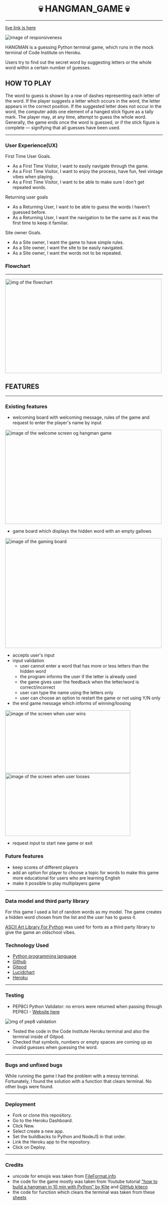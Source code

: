 # <h1 align ="center">__💀 HANGMAN_GAME 💀__</h1>
---
[live link is here](https://hangman-game1412.herokuapp.com/)

<img src="./readme_images/responsiveimg.png" alt="image of responsiveness">

HANGMAN is a guessing Python terminal game, which runs in the mock terminal of Code Institute on Heroku.

Users try to find out the secret word by suggesting letters or the whole word within a certain number of guesses.

## HOW TO PLAY

The word to guess is shown by a row of dashes representing each letter of the word. 
If the player suggests a letter which occurs in the word, the letter appears in the correct position. If the suggested letter does not occur in the word, the computer adds one element of a hanged stick figure as a tally mark. The player may, at any time, attempt to guess the whole word. Generally, the game ends once the word is guessed, or if the stick figure is complete — signifying that all guesses have been used.

---
### User Experience(UX)

First Time User Goals. 
* As a First Time Visitor, I want to easily navigate through the game.
* As a First Time Visitor, I want to enjoy the process, have fun, feel vintage vibes when playing.
* As a First Time Visitor, I want to be able to make sure I don't get repeated words.
 
Returning user goals
* As a Returning User, I want to be able to guess the words I haven't guessed before.
* As a Returning User, I want the navigation to be the same as it was the first time to keep it familiar.

Site owner Goals.
* As a Site owner, I want the game to have simple rules.
* As a Site owner, I want the site to be easily navigated.
* As a Site owner, I want the words not to be repeated.

### Flowchart
---

<img src = "./readme_images/hangman.jpeg" width="500" height="300" alt = "img of the flowchart">
    
## FEATURES
---
### Existing features
* welcoming board with welcoming message, rules of the game and request to enter the player's name by input

<img src="./readme_images/welcomescreen.png" width="500" height="300" alt="image of the welcome screen og hangman game">


* game board which displays the hidden word with an empty gallows

<img src="./readme_images/gameboard.png" width="500" height="350" alt="image of the gaming board">

* accepts user's input 
* input validation 
   * user cannot enter a word that has more or less letters than the hidden word
   * the program informs the user if the letter is already used
   * the game gives user the feedback when the letter/word is correct/incorrect
   * user can type the name using the letters only
   * user can choose an option to restart the game or not using Y/N only
* the end game message which informs of winning/loosing

<p float="left">
  <img src="./readme_images/winscreen.png" width ="400" height="200" alt="image of the screen when user wins">
  <img src="./readme_images/lostscreen.png" width="400" height="200" alt="image of the screen when user looses"/> 
</p>

* request input to start new game or exit

### Future features
* keep scores of different players
* add an option for player to choose a topic for words to make this game more educational for users who are learning English
* make it possible to play multiplayers game
---
### Data model and third party library

For this game I used a list of random words as my model. The game creates a hidden word chosen from the list and the user has to guess it.

[ASCII Art Library For Python](https://pypi.org/project/art/) was used for fonts as a third party library to give the game an oldschool vibes.

### Technology Used
* [Python programming language](https://en.wikipedia.org/wiki/Python_(programming_language))
* [Github](https://github.com/)
* [Gitpod](https://gitpod.io/)
* [Lucidchart](https://www.lucidchart.com/)
* [Heroku](https://www.heroku.com) 

---
### Testing
* PEP8CI Python Validator:
no errors were returned when passing through PEP8CI - [Website here](https://pep8ci.herokuapp.com/#)
 
 <img src ="./readme_images/pep8validation.png" alt ="img of pep8 validation">

* Tested the code in the Code Institute Heroku terminal and also the terminal inside of Gitpod.
* Checked that symbols, numbers or empty spaces are coming up as invalid guesses when guessing the word.

---
### Bugs and unfixed bugs
While running the game I had the problem with a messy terminal. Fortunately, I found the solution with a function that clears terminal. 
No other bugs were found.

---
### Deployment
* Fork or clone this repository.
* Go to the Heroku Dashboard.
* Click New.
* Select create a new app.
* Set the buildbacks to Python and NodeJS in that order.
* Link the Heroku app to the repository.
* Click on Deploy.

---
### Credits
* unicode for emojis was taken from [FileFormat.info](https://www.fileformat.info/)
* the code for the game mostly was taken from Youtube tutorial ["how to build a hangman
in 10 min with Python" by Kite](https://www.youtube.com/watch?v=m4nEnsavl6w) and [GitHub kiteco](https://github.com/kiteco/python-youtube-code/blob/master/build-hangman-in-python/hangman.py)
* the code for function which clears the terminal was taken from these [sheets](http://www.coding4you.at/inf_tag/beginners_python_cheat_sheet.pdf)
